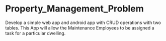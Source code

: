 # Property_Management_Problem
Develop a simple web app and android app with CRUD operations with two tables. This App will allow the Maintenance Employees to be assigned a task for a particular dwelling.
